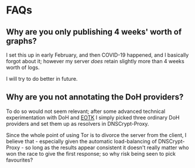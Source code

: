 # FAQs

## Why are you only publishing 4 weeks' worth of graphs?

I set this up in early February, and then COVID-19 happened, and I
basically forgot about it; however my server *does* retain slightly
more than 4 weeks worth of logs.

I will try to do better in future.

## Why are you not annotating the DoH providers?

To do so would not seem relevant; after some advanced technical
experimentation with DoH and
[EOTK](https://github.com/alecmuffett/eotk) I simply picked three
ordinary DoH providers and set them up as resolvers in
DNSCrypt-Proxy.

Since the whole point of using Tor is to divorce the server from the
client, I believe that - especially given the automatic load-balancing
of DNSCrypt-Proxy - so long as the results appear consistent it
doesn't really matter who won the race to give the first response; so
why risk being seen to pick favourites?
